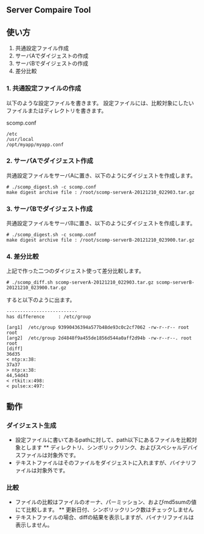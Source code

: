 Server Compaire Tool
----------------------

## 使い方

1. 共通設定ファイル作成
2. サーバAでダイジェストの作成
3. サーバBでダイジェストの作成
4. 差分比較

### 1. 共通設定ファイルの作成

以下のような設定ファイルを書きます。
設定ファイルには、比較対象にしたいファイルまたはディレクトリを書きます。

scomp.conf

    /etc
    /usr/local
    /opt/myapp/myapp.conf

### 2. サーバAでダイジェスト作成

共通設定ファイルをサーバAに置き、以下のようにダイジェストを作成します。

    # ./scomp_digest.sh -c scomp.conf
    make digest archive file : /root/scomp-serverA-20121210_022903.tar.gz
    
### 3. サーバBでダイジェスト作成

共通設定ファイルをサーバBに置き、以下のようにダイジェストを作成します。

    # ./scomp_digest.sh -c scomp.conf
    make digest archive file : /root/scomp-serverB-20121210_023900.tar.gz
    
### 4. 差分比較

上記で作った二つのダイジェスト使って差分比較します。

    # ./scomp_diff.sh scomp-serverA-20121210_022903.tar.gz scomp-serverB-20121210_023900.tar.gz

すると以下のように出ます。
```    
--------------------------
has difference     : /etc/group

[arg1]  /etc/group 93990436394a577b48de93c0c2cf7062 -rw-r--r-- root root
[arg2]  /etc/group 2d4848f9a455de1856d544a0aff2d94b -rw-r--r--. root root
[diff]
36d35
< ntp:x:38:
37a37
> ntp:x:38:
44,54d43
< rtkit:x:498:
< pulse:x:497:
```

## 動作

### ダイジェスト生成

* 設定ファイルに書いてあるpathに対して、path以下にあるファイルを比較対象とします
** ディレクトリ、シンボリックリンク、およびスペシャルデバイスファイルは対象外です。
* テキストファイルはそのファイルをダイジェストに入れますが、バイナリファイルは対象外です。

### 比較
* ファイルの比較はファイルのオーナ、パーミッション、およびmd5sumの値にて比較します。
** 更新日付、シンボリックリンク数はチェックしません
* テキストファイルの場合、diffの結果を表示しますが、バイナリファイルは表示しません。
